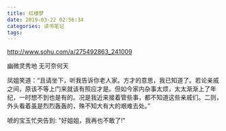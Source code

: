 ```yaml
---
title: 红楼梦
date: 2019-03-22 02:56:34
categories: 读书笔记
tags:
---
```


http://www.sohu.com/a/275492863_241009

幽微灵秀地 无可奈何天

凤姐笑道：“且请坐下，听我告诉你老人家。方才的意思，我已知道了。若论亲戚之间，原该不等上门来就该有照应才是。但如今家内杂事太烦，太太渐渐上了年纪，一时想不到也是有的。况是我近来接着管些事，都不知道这些亲戚们。二则，外头看着虽是烈烈轰轰的，殊不知大有大的艰难去处。”

唬的宝玉忙央告到: "好姐姐，我再也不敢了!"


